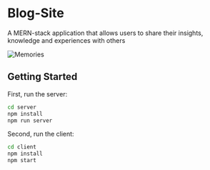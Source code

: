 # Blog-Site
A MERN-stack application that allows users to share their insights, knowledge and experiences with others

![Memories](https://i.ibb.co/Z8Y0CJv/Screenshot-2020-10-30-at-11-10-04.png)

## Getting Started

First, run the server:

```bash
cd server
npm install
npm run server
```

Second, run the client:

```bash
cd client
npm install
npm start
```
